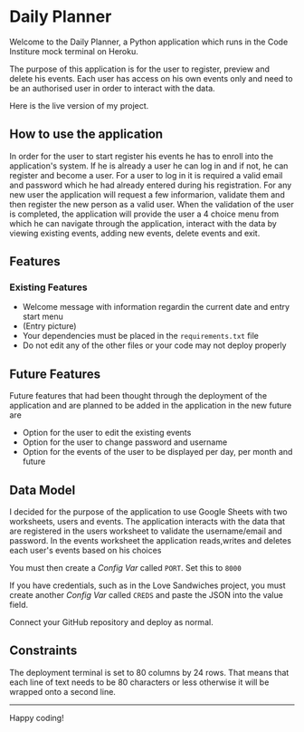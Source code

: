 # Daily Planner

Welcome to the Daily Planner, a Python application which runs in the Code Institure mock terminal on Heroku.

The purpose of this application is for the user to register, preview and delete his events.
Each user has access on his own events only and need to be an authorised user in order to interact with the data.

Here is the live version of my project.

## How to use the application
In order for the user to start register his events he has to enroll into the application's system. If he is already a user he can log in and if not, he can register and become a user. For a user to log in it is required a valid email and password which he had already entered during his registration. For any new user the application will request a few informarion, validate them and then register the new person as a valid user.
When the validation of the user is completed, the application will provide the user a 4 choice menu from which he can navigate through the application, interact with the data by viewing existing events, adding new events, delete events and exit.

## Features
### Existing Features

* Welcome message with information regardin the current date and entry start menu
* (Entry picture)
* Your dependencies must be placed in the `requirements.txt` file
* Do not edit any of the other files or your code may not deploy properly

## Future Features

Future features that had been thought through the deployment of the application and are planned to be added in the application in the new future are
* Option for the user to edit the existing events
* Option for the user to change password and username
* Option for the events of the user to be displayed per day, per month and future

## Data Model
I decided for the purpose of the application to use Google Sheets with two worksheets, users and events. The application interacts with the data that are registered in the users worksheet to validate the username/email and password. In the events worksheet the application reads,writes and deletes each user's events based on his choices

You must then create a _Config Var_ called `PORT`. Set this to `8000`

If you have credentials, such as in the Love Sandwiches project, you must create another _Config Var_ called `CREDS` and paste the JSON into the value field.

Connect your GitHub repository and deploy as normal.

## Constraints

The deployment terminal is set to 80 columns by 24 rows. That means that each line of text needs to be 80 characters or less otherwise it will be wrapped onto a second line.

-----
Happy coding!
